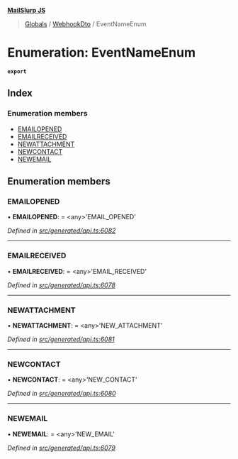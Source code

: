 **[MailSlurp JS](../README.md)**

> [Globals](../README.md) / [WebhookDto](../modules/webhookdto.md) / EventNameEnum

# Enumeration: EventNameEnum

**`export`** 

## Index

### Enumeration members

* [EMAILOPENED](webhookdto.eventnameenum.md#emailopened)
* [EMAILRECEIVED](webhookdto.eventnameenum.md#emailreceived)
* [NEWATTACHMENT](webhookdto.eventnameenum.md#newattachment)
* [NEWCONTACT](webhookdto.eventnameenum.md#newcontact)
* [NEWEMAIL](webhookdto.eventnameenum.md#newemail)

## Enumeration members

### EMAILOPENED

•  **EMAILOPENED**:  = \<any>'EMAIL\_OPENED'

*Defined in [src/generated/api.ts:6082](https://github.com/mailslurp/mailslurp-client/blob/c5e5f20/src/generated/api.ts#L6082)*

___

### EMAILRECEIVED

•  **EMAILRECEIVED**:  = \<any>'EMAIL\_RECEIVED'

*Defined in [src/generated/api.ts:6078](https://github.com/mailslurp/mailslurp-client/blob/c5e5f20/src/generated/api.ts#L6078)*

___

### NEWATTACHMENT

•  **NEWATTACHMENT**:  = \<any>'NEW\_ATTACHMENT'

*Defined in [src/generated/api.ts:6081](https://github.com/mailslurp/mailslurp-client/blob/c5e5f20/src/generated/api.ts#L6081)*

___

### NEWCONTACT

•  **NEWCONTACT**:  = \<any>'NEW\_CONTACT'

*Defined in [src/generated/api.ts:6080](https://github.com/mailslurp/mailslurp-client/blob/c5e5f20/src/generated/api.ts#L6080)*

___

### NEWEMAIL

•  **NEWEMAIL**:  = \<any>'NEW\_EMAIL'

*Defined in [src/generated/api.ts:6079](https://github.com/mailslurp/mailslurp-client/blob/c5e5f20/src/generated/api.ts#L6079)*

